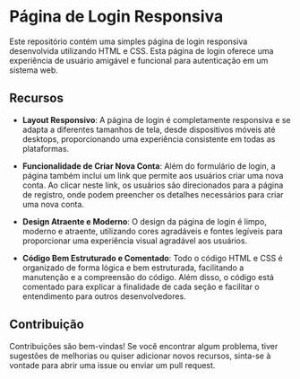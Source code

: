 # Página de Login Responsiva

Este repositório contém uma simples página de login responsiva desenvolvida utilizando HTML e CSS. Esta página de login oferece uma experiência de usuário amigável e funcional para autenticação em um sistema web.

## Recursos

- **Layout Responsivo**: A página de login é completamente responsiva e se adapta a diferentes tamanhos de tela, desde dispositivos móveis até desktops, proporcionando uma experiência consistente em todas as plataformas.

- **Funcionalidade de Criar Nova Conta**: Além do formulário de login, a página também inclui um link que permite aos usuários criar uma nova conta. Ao clicar neste link, os usuários são direcionados para a página de registro, onde podem preencher os detalhes necessários para criar uma nova conta.

- **Design Atraente e Moderno**: O design da página de login é limpo, moderno e atraente, utilizando cores agradáveis e fontes legíveis para proporcionar uma experiência visual agradável aos usuários.

- **Código Bem Estruturado e Comentado**: Todo o código HTML e CSS é organizado de forma lógica e bem estruturada, facilitando a manutenção e a compreensão do código. Além disso, o código está comentado para explicar a finalidade de cada seção e facilitar o entendimento para outros desenvolvedores.

## Contribuição

Contribuições são bem-vindas! Se você encontrar algum problema, tiver sugestões de melhorias ou quiser adicionar novos recursos, sinta-se à vontade para abrir uma issue ou enviar um pull request.